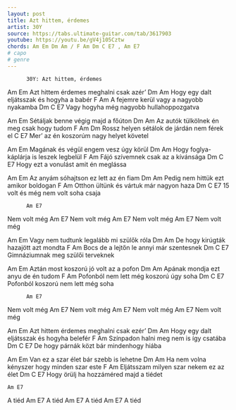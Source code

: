 ```yaml
---
layout: post
title: Azt hittem, érdemes
artist: 30Y
source: https://tabs.ultimate-guitar.com/tab/3617903
youtube: https://youtu.be/gV4j105Cztw
chords: Am Em Dm Am / F Am Dm C E7 , Am E7
# capo
# genre
---
```


          30Y: Azt hittem, érdemes

Am                 Em
Azt hittem érdemes meghalni csak azér’
Dm                         Am
Hogy egy dalt eljátsszak és hogyha a babér
 F                 Am
A fejemre kerül vagy a nagyobb nyakamba
Dm                     C             E7
Vagy hogyha még nagyobb hullahoppozgatva

 Am            Em
Sétáljak benne végig majd a főúton
Dm                Am
Az autók tülkölnek én meg csak hogy tudom
 F                  Am                   Dm
Rossz helyen sétálok de járdán nem férek el
                    C                 E7
Mer’ az én koszorúm nagy helyet követel

 Am              Em
Magának és végül engem vesz úgy körül
 Dm                    Am
Hogy foglya-káplárja is leszek legbelül
 F                    Am
Fájó szívemnek csak az a kívánsága
 Dm                C              E7
Hogy ezt a vonulást amit én meglássa

 Am                 Em
Az anyám sóhajtson ez lett az én fiam
 Dm                  Am
Pedig nem hittük ezt amikor boldogan
 F                  Am
Otthon ültünk és vártuk már nagyon haza
 Dm             C              E7
15 volt és még nem volt soha csaja

          Am E7
Nem volt még
          Am E7
Nem volt még
          Am E7
Nem volt még
          Am E7
Nem volt még

 Am                       Em
Vagy nem tudtunk legalább mi szülők róla
  Dm              Am
De hogy kirúgták hazajött azt mondta
 F                   Am
Bocs de a lejtőn le annyi már szentesnek
 Dm               C           E7
Gimnáziumnak meg szülői terveknek

 Am                Em
Aztán most koszorú jó volt az a pofon
 Dm               Am
Apának mondja ezt anyu de én tudom
 F                    Am
Pofonból nem lett még koszorú úgy soha
Dm                 C           E7
Pofonból koszorú nem lett még soha

          Am E7
Nem volt még
          Am E7
Nem volt még
          Am E7
Nem volt még
          Am E7
Nem volt még

 Am                 Em
Azt hittem érdemes meghalni csak ezér’
 Dm                     Am
Hogy egy dalt eljátsszak és hogyha belefér
 F                   Am
Színpadon halni meg nem is így csatába
 Dm                     C             E7
De hogy párnák közt bár mindenhogy hiába

 Am                 Em
Van ez a szar élet bár szebb is lehetne
  Dm                    Am
Ha nem volna kényszer hogy minden szar este
 F                       Am
Eljátsszam milyen szar nekem ez az élet
   Dm              C                E7
Hogy örülj ha hozzáméred majd a tiédet
 
    Am E7
A tiéd
    Am E7
A tiéd
    Am E7
A tiéd
    Am E7
A tiéd          

